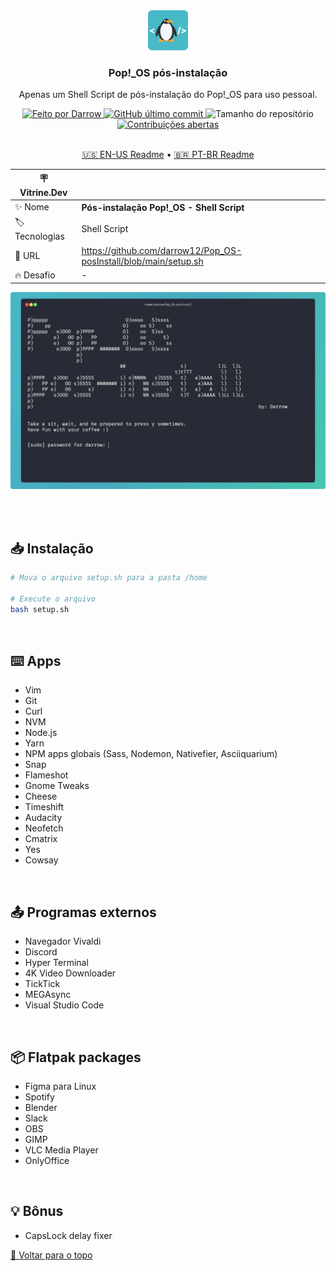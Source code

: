 <div align="center" id="top">
  <!-- Logo & Basic info project -->
  <a href="https://github.com/darrow12/Pop_OS-posInstall/blob/main/setup.sh">
    <img src="./.github/logo.png" alt="Pinguim" height="64"/>
  </a>
  
  <h3>Pop!_OS pós-instalação</h3>
  <p>Apenas um Shell Script de pós-instalação do Pop!_OS para uso pessoal.</p>
  
  <!-- Badges-->
  <a href="https://github.com/darrow12">
    <img src="https://img.shields.io/static/v1?label=Feito por&message=Darrow&color=6ACAD8&labelColor=000000&style=<STYLE>&logo=github" alt="Feito por Darrow">
  </a>

  <a href="https://github.com/darrow12/Pop_OS-posInstall/commits/main">
    <img alt="GitHub último commit" src="https://img.shields.io/github/last-commit/darrow12/Pop_OS-posInstall?label=Último commit&color=6ACAD8&labelColor=000000">
  </a>

  <img alt="Tamanho do repositório" src="https://img.shields.io/github/repo-size/darrow12/Pop_OS-posInstall?label=Tamanho do Repo&color=6ACAD8&labelColor=000000">
  
  <a href="https://github.com/darrow12/Pop_OS-posInstall/pulls">
    <img alt="Contribuições abertas" src="https://img.shields.io/static/v1?label=Contribuicoes&message=abertas!&color=6ACAD8&labelColor=000000">
  </a>
  
  <!-- Readme languages -->
  <br>
  <br>
  <p>
    <a href="README.md">🇺🇸 EN-US Readme</a> 
    • 
    <a href="README-pt.md">🇧🇷 PT-BR Readme</a>
  </p>

| :placard: Vitrine.Dev |     |
| -------------  | --- |
| :sparkles: Nome        | **Pós-instalação Pop!_OS - Shell Script**
| :label: Tecnologias | Shell Script
| :rocket: URL         | https://github.com/darrow12/Pop_OS-posInstall/blob/main/setup.sh
| :fire: Desafio     | -

<!-- Inserir imagem com a #vitrinedev ao final do link -->
![popos](./.github/banner.png#vitrinedev)
</div>


<br>
<br>

## 📥 Instalação
```bash
# Mova o arquivo setup.sh para a pasta /home

# Execute o arquivo
bash setup.sh
```
<br>



## ⌨️ Apps

- Vim
- Git
- Curl
- NVM
- Node.js
- Yarn
- NPM apps globais (Sass, Nodemon, Nativefier, Asciiquarium)
- Snap
- Flameshot
- Gnome Tweaks
- Cheese
- Timeshift
- Audacity
- Neofetch
- Cmatrix
- Yes
- Cowsay
<br>

## 📤 Programas externos

- Navegador Vivaldi
- Discord
- Hyper Terminal
- 4K Video Downloader
- TickTick
- MEGAsync
- Visual Studio Code
<br>

## 📦 Flatpak packages

- Figma para Linux
- Spotify
- Blender
- Slack
- OBS
- GIMP
- VLC Media Player
- OnlyOffice
<br>

## 💡 Bônus

- CapsLock delay fixer

 <a href='#top'>🔼 Voltar para o topo</a>

